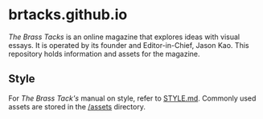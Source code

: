 # brtacks.github.io

*The Brass Tacks* is an online magazine that explores ideas with visual essays. It is operated by its founder and Editor-in-Chief, Jason Kao. This repository holds information and assets for the magazine.

## Style

For *The Brass Tack's* manual on style, refer to [STYLE.md](STYLE.md). Commonly used assets are stored in the [/assets](https://github.com/brass-tacks/brass-tacks.github.io/tree/master/assets/) directory.
